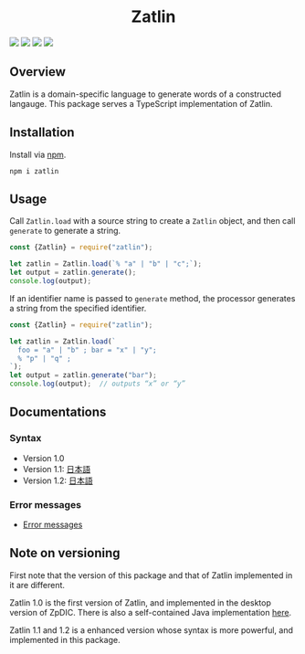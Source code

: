 <div align="center">
<h1>Zatlin</h1>
</div>

![](https://img.shields.io/github/package-json/v/Ziphil/TypescriptZatlin)
![](https://img.shields.io/github/commit-activity/y/Ziphil/TypescriptZatlin?label=commits)
![](https://img.shields.io/endpoint.svg?url=https%3A%2F%2Factions-badge.atrox.dev%2FZiphil%2FTypescriptZatlin%2Fbadge%3Fref%3Ddevelop&label=test&style=flat&logo=none)
[![](https://img.shields.io/codecov/c/github/Ziphil/TypescriptZatlin)](https://app.codecov.io/gh/Ziphil/TypescriptZatlin)


## Overview
Zatlin is a domain-specific language to generate words of a constructed langauge.
This package serves a TypeScript implementation of Zatlin.

## Installation
Install via [npm](https://www.npmjs.com/package/zatlin).
```
npm i zatlin
```

## Usage
Call `Zatlin.load` with a source string to create a `Zatlin` object, and then call `generate` to generate a string.
```javascript
const {Zatlin} = require("zatlin");

let zatlin = Zatlin.load(`% "a" | "b" | "c";`);
let output = zatlin.generate();
console.log(output);
```
If an identifier name is passed to `generate` method, the processor generates a string from the specified identifier.
```javascript
const {Zatlin} = require("zatlin");

let zatlin = Zatlin.load(`
  foo = "a" | "b" ; bar = "x" | "y";
  % "p" | "q" ;
`);
let output = zatlin.generate("bar");
console.log(output);  // outputs “x” or “y”
```

## Documentations
### Syntax
- Version 1.0
- Version 1.1: [日本語](document/syntax/1.1-ja.md)
- Version 1.2: [日本語](document/syntax/1.2-ja.md)

### Error messages
- [Error messages](document/error.md)

## Note on versioning
First note that the version of this package and that of Zatlin implemented in it are different.

Zatlin 1.0 is the first version of Zatlin, and implemented in the desktop version of ZpDIC.
There is also a self-contained Java implementation [here](https://github.com/Ziphil/Zatlin).

Zatlin 1.1 and 1.2 is a enhanced version whose syntax is more powerful, and implemented in this package.